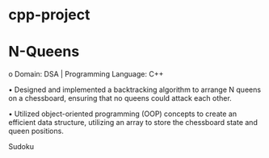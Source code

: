 # cpp-project
# N-Queens

o Domain: DSA | Programming Language: C++

  • Designed and implemented a backtracking algorithm to arrange N queens 
    on a chessboard, ensuring that no queens could attack each other.
    
  • Utilized object-oriented programming (OOP) concepts to create an efficient 
    data structure, utilizing an array to store the chessboard state and queen 
    positions.


Sudoku
